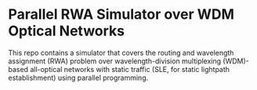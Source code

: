 # Parallel RWA Simulator over WDM Optical Networks
This repo contains a simulator that covers the routing and wavelength assignment (RWA) problem over wavelength-division multiplexing (WDM)-based all-optical networks with static traffic (SLE, for static lightpath establishment) using parallel programming.
